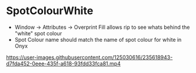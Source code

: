 # SpotColourWhite

- Window -> Attributes -> Overprint Fill allows rip to see whats behind the "white" spot colour
- Spot Colour name should match the name of spot colour for white in Onyx

https://user-images.githubusercontent.com/125030616/235618943-d7fda452-0eee-435f-a618-93fdd33fca81.mp4

